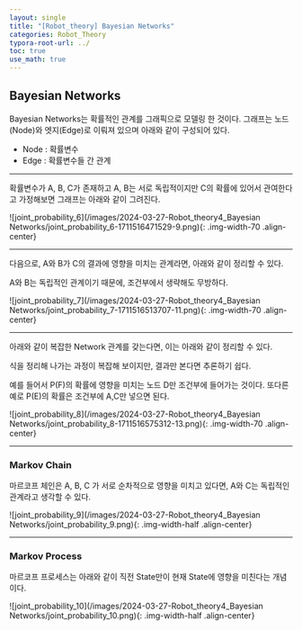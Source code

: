 ```yaml
---
layout: single
title: "[Robot_theory] Bayesian Networks" 
categories: Robot_Theory
typora-root-url: ../
toc: true
use_math: true
---
```


## Bayesian Networks



Bayesian Networks는 확률적인 관계를 그래픽으로 모델링 한 것이다. 그래프는 노드(Node)와  엣지(Edge)로 이뤄져 있으며 아래와 같이 구성되어 있다.

- Node : 확률변수
- Edge : 확률변수들 간 관계



---

확률변수가 A, B, C가 존재하고   A, B는 서로 독립적이지만 C의 확률에 있어서 관여한다고 가정해보면 그래프는 아래와 같이 그려진다.



![joint_probability_6](/images/2024-03-27-Robot_theory4_Bayesian Networks/joint_probability_6-1711516471529-9.png){: .img-width-70 .align-center}



---

다음으로, A와 B가 C의 결과에 영향을 미치는 관계라면, 아래와 같이 정리할 수 있다. 

A와 B는 독립적인 관계이기 때문에, 조건부에서 생략해도 무방하다. 

![joint_probability_7](/images/2024-03-27-Robot_theory4_Bayesian Networks/joint_probability_7-1711516513707-11.png){: .img-width-70 .align-center}

---

아래와 같이 복잡한 Network 관계를 갖는다면, 이는 아래와 같이 정리할 수 있다. 

식을 정리해 나가는 과정이 복잡해 보이지만, 결과만 본다면 추론하기 쉽다.

예를 들어서 P(F)의 확률에 영향을 미치는 노드 D만 조건부에 들어가는 것이다. 또다른 예로 P(E)의 확률은 조건부에 A,C만 넣으면 된다.



![joint_probability_8](/images/2024-03-27-Robot_theory4_Bayesian Networks/joint_probability_8-1711516575312-13.png){: .img-width-70 .align-center}



---

### Markov Chain

마르코프 체인은 A, B, C  가 서로 순차적으로 영향을 미치고 있다면, A와 C는 독립적인 관계라고 생각할 수 있다. 

![joint_probability_9](/images/2024-03-27-Robot_theory4_Bayesian Networks/joint_probability_9.png){: .img-width-half .align-center}



---

### Markov Process

마르코프 프로세스는 아래와 같이 직전 State만이 현재 State에 영향을 미친다는 개념이다.

![joint_probability_10](/images/2024-03-27-Robot_theory4_Bayesian Networks/joint_probability_10.png){: .img-width-half .align-center}

